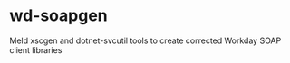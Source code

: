 # wd-soapgen
Meld xscgen and dotnet-svcutil tools to create corrected Workday SOAP client libraries
